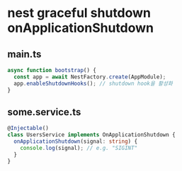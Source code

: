 # nest graceful shutdown onApplicationShutdown

## main.ts

```ts
async function bootstrap() {
  const app = await NestFactory.create(AppModule);
  app.enableShutdownHooks(); // shutdown hook을 활성화
}
```

## some.service.ts

```ts
@Injectable()
class UsersService implements OnApplicationShutdown {
  onApplicationShutdown(signal: string) {
    console.log(signal); // e.g. "SIGINT"
  }
}
```

